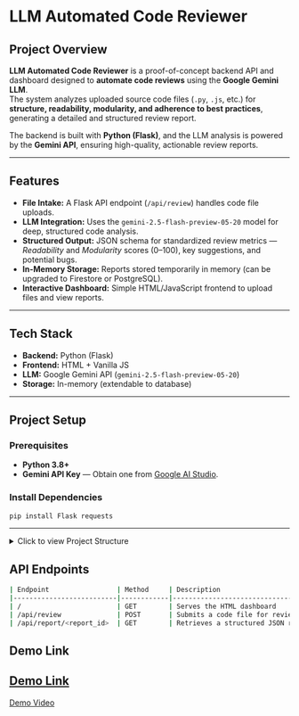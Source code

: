 # LLM Automated Code Reviewer

## Project Overview
**LLM Automated Code Reviewer** is a proof-of-concept backend API and dashboard designed to **automate code reviews** using the **Google Gemini LLM**.  
The system analyzes uploaded source code files (`.py`, `.js`, etc.) for **structure, readability, modularity, and adherence to best practices**, generating a detailed and structured review report.

The backend is built with **Python (Flask)**, and the LLM analysis is powered by the **Gemini API**, ensuring high-quality, actionable review reports.

---

## Features
- **File Intake:** A Flask API endpoint (`/api/review`) handles code file uploads.
- **LLM Integration:** Uses the `gemini-2.5-flash-preview-05-20` model for deep, structured code analysis.
- **Structured Output:** JSON schema for standardized review metrics — *Readability* and *Modularity* scores (0–100), key suggestions, and potential bugs.
- **In-Memory Storage:** Reports stored temporarily in memory (can be upgraded to Firestore or PostgreSQL).
- **Interactive Dashboard:** Simple HTML/JavaScript frontend to upload files and view reports.

---

## Tech Stack
- **Backend:** Python (Flask)
- **Frontend:** HTML + Vanilla JS
- **LLM:** Google Gemini API (`gemini-2.5-flash-preview-05-20`)
- **Storage:** In-memory (extendable to database)

---

## Project Setup

### Prerequisites
- **Python 3.8+**
- **Gemini API Key** — Obtain one from [Google AI Studio](https://aistudio.google.com/).

### Install Dependencies
```bash
pip install Flask requests
```
---
<details>
<summary> Click to view Project Structure</summary>

```bash
/llm-code-reviewer
├── server.py
└── templates/
    └── index.html
```
</details>

## API Endpoints
```bash
| Endpoint                 | Method     | Description                              | Body                           | Response                            |
|--------------------------|------------|------------------------------------------|--------------------------------|-------------------------------------|
| /                        | GET        | Serves the HTML dashboard                | None                           | HTML page                           |
| /api/review              | POST       | Submits a code file for review by Gemini | multipart/form-data (file)     | JSON { report_id, message }         |
| /api/report/<report_id>  | GET        | Retrieves a structured JSON review report| None                           | JSON (full structured report)       |

```

## Demo Link
[Demo Link](https://code-reviewer-bgsa.onrender.com)
---
[Demo Video](https://drive.google.com/file/d/1ZKR3x0BcorIH4GO28LJeFSsH1DBvHSDI/view?usp=sharing)
